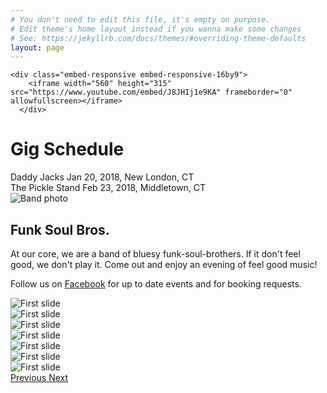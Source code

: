 ```yaml
---
# You don't need to edit this file, it's empty on purpose.
# Edit theme's home layout instead if you wanna make some changes
# See: https://jekyllrb.com/docs/themes/#overriding-theme-defaults
layout: page
---
```

<div class="mb-5">
    
    <div class="embed-responsive embed-responsive-16by9">
        <iframe width="560" height="315" src="https://www.youtube.com/embed/J8JHIj1e9KA" frameborder="0" allowfullscreen></iframe>
      </div>
  </div>
<div class="container">
  <h1 class="text-center h5">Gig Schedule</h1>

  <div class="border border-top-0 border-left-0 border-right-0 border-color-secondary text-center p-3 mb-3 h4">
    Daddy Jacks <span class="text-secondary">Jan 20, 2018, New London, CT</span>
  </div>
  <div class="border border-top-0 border-left-0 border-right-0 border-color-secondary text-center p-3 mb-3 h4">
    The Pickle Stand <span class="text-secondary">Feb 23, 2018, Middletown, CT</span>
  </div>
  <!-- Three columns of text below the carousel -->
  <div class="row">
    <div class="col-lg-4 mb-4 mb-lg-4">
      <img class="cld-responsive mb-2 lazyload"  data-src="https://res.cloudinary.com/dwjulenau/image/upload/c_fill,dpr_2.0,f_auto,fl_lossy.progressive,q_auto:low,w_auto,ar_16:9,g_faces/e_grayscale/v1505693873/hipjoint/band-pic-2.jpg" alt="Band photo">
      <h2 class="h3">Funk Soul Bros.</h2>
      <p>At our core, we are a band of bluesy funk-soul-brothers. If it don't feel good, we don't play it. Come out and enjoy an evening of feel good music!</p>
      <p>Follow us on <a href="https://www.facebook.com/hipjointband/">Facebook</a> for up to date events and for booking requests.</p>
    </div>
    <div class="col-lg-8 mb-4 mb-lg-0">
      <!-- Carousel Goes Here -->
      <div id="carouselExampleControls" class="carousel slide" data-ride="carousel">
      <div class="carousel-inner">
        <div class="carousel-item active">
          <img class="d-block w-100 cld-responsive" data-src="https://res.cloudinary.com/dwjulenau/image/upload/dpr_auto,f_auto,fl_lossy.progressive,q_auto/v1511748045/hipjoint/pickle-stand-11-25/38605265936_6cb65d58b1_o.jpg" alt="First slide">
        </div>
        <div class="carousel-item">
          <img class="d-block w-100 cld-responsive" data-src="https://res.cloudinary.com/dwjulenau/image/upload/dpr_auto,f_auto,fl_lossy.progressive,q_auto/v1511748045/hipjoint/pickle-stand-11-25/38605269256_ae9c016636_o.jpg" alt="First slide">
        </div>
        <div class="carousel-item">
          <img class="d-block w-100 cld-responsive" data-src="https://res.cloudinary.com/dwjulenau/image/upload/dpr_auto,f_auto,fl_lossy.progressive,q_auto/v1511748045/hipjoint/pickle-stand-11-25/24788952598_f3d0988cbd_o.jpg" alt="First slide">
        </div>
        <div class="carousel-item">
          <img class="d-block w-100 cld-responsive" data-src="https://res.cloudinary.com/dwjulenau/image/upload/dpr_auto,f_auto,fl_lossy.progressive,q_auto/v1511748045/hipjoint/pickle-stand-11-25/26885210939_815ee08b37_o.jpg" alt="First slide">
        </div>
        <div class="carousel-item">
          <img class="d-block w-100 cld-responsive" data-src="https://res.cloudinary.com/dwjulenau/image/upload/dpr_auto,f_auto,fl_lossy.progressive,q_auto/v1511748045/hipjoint/pickle-stand-11-25/26885210539_b6a413ea6e_o.jpg" alt="First slide">
        </div>
        <div class="carousel-item">
          <img class="d-block w-100 cld-responsive" data-src="https://res.cloudinary.com/dwjulenau/image/upload/dpr_auto,f_auto,fl_lossy.progressive,q_auto/v1511748045/hipjoint/pickle-stand-11-25/38605269406_6ec083f183_o.jpg" alt="First slide">
        </div>
        <div class="carousel-item">
          <img class="d-block w-100 cld-responsive" data-src="https://res.cloudinary.com/dwjulenau/image/upload/dpr_auto,f_auto,fl_lossy.progressive,q_auto/v1511748045/hipjoint/pickle-stand-11-25/24788952828_c696cc99da_o.jpg" alt="First slide">
        </div>
      </div>
      <a class="carousel-control-prev" href="#carouselExampleControls" role="button" data-slide="prev">
        <span class="carousel-control-prev-icon" aria-hidden="true"></span>
        <span class="sr-only">Previous</span>
      </a>
      <a class="carousel-control-next" href="#carouselExampleControls" role="button" data-slide="next">
        <span class="carousel-control-next-icon" aria-hidden="true"></span>
        <span class="sr-only">Next</span>
      </a>
    </div>
    </div>
  </div>
</div>
